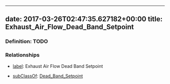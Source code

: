 
---
date: 2017-03-26T02:47:35.627182+00:00
title: Exhaust_Air_Flow_Dead_Band_Setpoint
---
### Definition: TODO

### Relationships

* [label](http://www.w3.org/2000/01/rdf-schema#label): Exhaust Air Flow Dead Band Setpoint

* [subClassOf](http://www.w3.org/2000/01/rdf-schema#subClassOf): [Dead_Band_Setpoint](https://brickschema.org/schema/1.0/Brick#Dead_Band_Setpoint)
